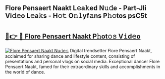 ## Flore Pensaert Naakt L𝚎a𝚔ed N𝚞𝚍e - Part-Jli Vi𝚍𝚎o L𝚎a𝚔s - H𝚘𝚝 O𝚗𝚕yf𝚊ns P𝚑𝚘tos psC5t

# <h2><a href="http://kf25sv.oniu.top/?m=Flore+Pensaert+Naakt">🔗👉 🔴 Flore Pensaert Naakt P𝚑ot𝚘𝚜 V𝚒d𝚎o</a></h2>

[![Flore Pensaert Naakt Nu𝚍e𝚜](https://i.imgur.com/0qMVB7G.gif)](http://kf25sv.oniu.top/?m=Flore+Pensaert+Naakt)
Digital trendsetter Flore Pensaert Naakt, acclaimed for sharing dance and lifestyle content, consisting of presentations and personal vlogs on social media. Exceptional dancer Flore Pensaert Naakt, famed for their extraordinary skills and accomplishments in the world of dance.  
